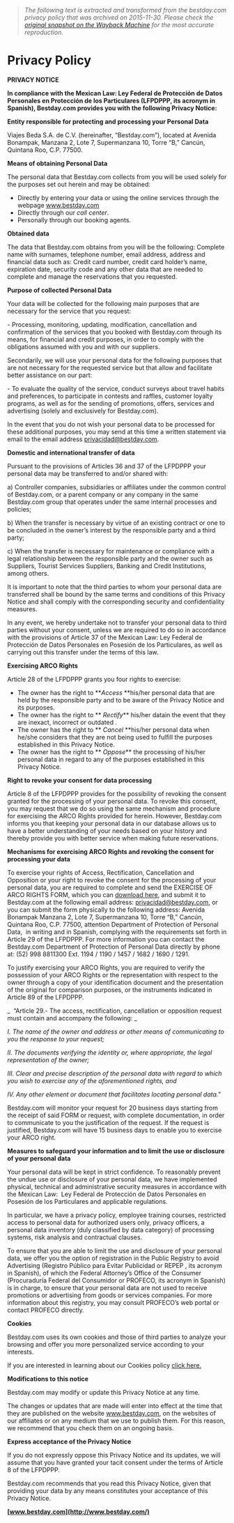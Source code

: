> *The following text is extracted and transformed from the bestday.com privacy policy that was archived on 2015-11-30. Please check the [original snapshot on the Wayback Machine](https://web.archive.org/web/20151130102317id_/http%3A//www.bestday.com/Privacy) for the most accurate reproduction.*

# Privacy Policy

**PRIVACY NOTICE**

 **In compliance with the Mexican Law: Ley Federal de Protección de Datos Personales en Protección de los Particulares (LFPDPPP, its acronym in Spanish), Bestday.com provides you with the following Privacy Notice:**

 **Entity responsible for protecting and processing your Personal Data**

Viajes Beda S.A. de C.V. (hereinafter, “Bestday.com”), located at Avenida Bonampak, Manzana 2, Lote 7, Supermanzana 10, Torre “B,” Cancún, Quintana Roo, C.P. 77500.

 **Means of obtaining Personal Data**

The personal data that Bestday.com collects from you will be used solely for the purposes set out herein and may be obtained:

  * Directly by entering your data or using the online services through the webpage www.bestday.com
  * Directly through our _call center_.
  * Personally through our booking agents.



 **Obtained data**

The data that Bestday.com obtains from you will be the following: Complete name with surnames, telephone number, email address, address and financial data such as: Credit card number, credit card holder’s name, expiration date, security code and any other data that are needed to complete and manage the reservations that you requested.

 **Purpose of collected Personal Data**

Your data will be collected for the following main purposes that are necessary for the service that you request:

\- Processing, monitoring, updating, modification, cancellation and confirmation of the services that you booked with Bestday.com through its means, for financial and credit purposes, in order to comply with the obligations assumed with you and with our suppliers.

Secondarily, we will use your personal data for the following purposes that are not necessary for the requested service but that allow and facilitate better assistance on our part:

\- To evaluate the quality of the service, conduct surveys about travel habits and preferences, to participate in contests and raffles, customer loyalty programs, as well as for the sending of promotions, offers, services and advertising (solely and exclusively for Bestday.com).

In the event that you do not wish your personal data to be processed for these additional purposes, you may send at this time a written statement via email to the email address privacidad@bestday.com.

 **Domestic and international transfer of data**

Pursuant to the provisions of Articles 36 and 37 of the LFPDPPP your personal data may be transferred to and/or shared with:

a) Controller companies, subsidiaries or affiliates under the common control of Bestday.com, or a parent company or any company in the same Bestday.com group that operates under the same internal processes and policies;

b) When the transfer is necessary by virtue of an existing contract or one to be concluded in the owner’s interest by the responsible party and a third party;

c) When the transfer is necessary for maintenance or compliance with a legal relationship between the responsible party and the owner such as Suppliers, Tourist Services Suppliers, Banking and Credit Institutions, among others.

It is important to note that the third parties to whom your personal data are transferred shall be bound by the same terms and conditions of this Privacy Notice and shall comply with the corresponding security and confidentiality measures.

In any event, we hereby undertake not to transfer your personal data to third parties without your consent, unless we are required to do so in accordance with the provisions of Article 37 of the Mexican Law: Ley Federal de Protección de Datos Personales en Posesión de los Particulares, as well as carrying out this transfer under the terms of this law.

 **Exercising ARCO Rights**

Article 28 of the LFPDPPP grants you four rights to exercise:

  * The owner has the right to **_Access_ **his/her personal data that are held by the responsible party and to be aware of the Privacy Notice and its purposes.
  * The owner has the right to ** _Rectify_** his/her datain the event that they are inexact, incorrect or outdated _._
  * The owner has the right to ** _Cancel_ **his/her personal data when he/she considers that they are not being used to fulfill the purposes established in this Privacy Notice.
  * The owner has the right to ** _Oppose_** the processing of his/her personal data in regard to any of the purposes established in this Privacy Notice.



 **Right to revoke your consent for data processing**

Article 8 of the LFPDPPP provides for the possibility of revoking the consent granted for the processing of your personal data. To revoke this consent, you may request that we do so using the same mechanism and procedure for exercising the ARCO Rights provided for herein. However, Bestday.com informs you that keeping your personal data in our database allows us to have a better understanding of your needs based on your history and thereby provide you with better service when making future reservations.

 **Mechanisms for exercising ARCO Rights and revoking the consent for processing your data**

To exercise your rights of Access, Rectification, Cancellation and Opposition or your right to revoke the consent for the processing of your personal data, you are required to complete and send the EXERCISE OF ARCO RIGHTS FORM, which you can [download here](http://www.bestday.com/FormatosPrivacidad/Formato_BDI.pdf), and submit it to Bestday.com at the following email address: [privacidad@bestday.com](mailto:privacidad@bestday.com), or you can submit the form physically to the following address: Avenida Bonampak Manzana 2, Lote 7, Supermanzana 10, Torre “B,” Cancún, Quintana Roo, C.P. 77500, attention Department of Protection of Personal Data,  in writing and in Spanish, complying with the requirements set forth in Article 29 of the LFPDPPP. For more information you can contact the Bestday.com Department of Protection of Personal Data directly by phone at: (52) 998 8811300 Ext. 1194 / 1190 / 1457 / 1682 / 1690 / 1291.

To justify exercising your ARCO Rights, you are required to verify the possession of your ARCO Rights or the representation with respect to the owner through a copy of your identification document and the presentation of the original for comparison purposes, or the instruments indicated in Article 89 of the LFPDPPP.

 _  “Article 29.- The access, rectification, cancellation or opposition request must contain and accompany the following: _

_I. The name of the owner and address or other means of communicating to you the response to your request;_

 _II. The documents verifying the identity or, where appropriate, the legal representation of the owner;_

 _III. Clear and precise description of the personal data with regard to which you wish to exercise any of the aforementioned rights, and_

 _IV. Any other element or document that facilitates locating personal data.”_

Bestday.com will monitor your request for 20 business days starting from the receipt of said FORM or request, with complete documentation, in order to communicate to you the justification of the request. If the request is justified, Bestday.com will have 15 business days to enable you to exercise your ARCO right.

 **Measures to safeguard your information and to limit the use or disclosure of your personal data**

Your personal data will be kept in strict confidence. To reasonably prevent the undue use or disclosure of your personal data, we have implemented physical, technical and administrative security measures in accordance with the Mexican Law:  Ley Federal de Protección de Datos Personales en Posesión de los Particulares and applicable regulations.

In particular, we have a privacy policy, employee training courses, restricted access to personal data for authorized users only, privacy officers, a personal data inventory (duly classified by data category) of processing systems, risk analysis and contractual clauses.

To ensure that you are able to limit the use and disclosure of your personal data, we offer you the option of registration in the Public Registry to avoid Advertising (Registro Público para Evitar Publicidad or REPEP , its acronym in Spanish), of which the Federal Attorney’s Office of the Consumer (Procuraduría Federal del Consumidor or PROFECO, its acronym in Spanish) is in charge, to ensure that your personal data are not used to receive promotions or advertising from goods or services companies. For more information about this registry, you may consult PROFECO’s web portal or contact PROFECO directly.

 **Cookies**

Bestday.com uses its own cookies and those of third parties to analyze your browsing and offer you more personalized service according to your interests.

If you are interested in learning about our Cookies policy [click here.](http://www.bestday.com/cookies/)

 **Modifications to this notice**

Bestday.com may modify or update this Privacy Notice at any time.

The changes or updates that are made will enter into effect at the time that they are published on the website www.bestday.com, on the websites of our affiliates or on any medium that we use to publish them. For this reason, we recommend that you check them on an ongoing basis.

 **Express acceptance of the Privacy Notice**

If you do not expressly oppose this Privacy Notice and its updates, we will assume that you have granted your tacit consent under the terms of Article 8 of the LFPDPPP. 

Bestday.com recommends that you read this Privacy Notice, given that providing your data by any means constitutes your acceptance of this Privacy Notice. 

 **[www.bestday.com](http://www.bestday.com/)**
